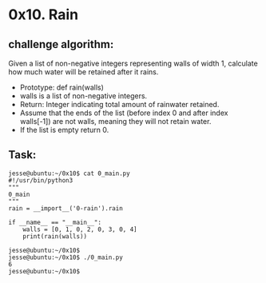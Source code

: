 # 0x10. Rain

## challenge algorithm:

Given a list of non-negative integers representing walls of width 1, calculate how much water will be retained after it rains.
<br>
- Prototype: def rain(walls)
- walls is a list of non-negative integers.
- Return: Integer indicating total amount of rainwater retained.
- Assume that the ends of the list (before index 0 and after index walls[-1]) are not walls, meaning they will not retain water.
- If the list is empty return 0.

## Task:

```
jesse@ubuntu:~/0x10$ cat 0_main.py
#!/usr/bin/python3
"""
0_main
"""
rain = __import__('0-rain').rain

if __name__ == "__main__":
    walls = [0, 1, 0, 2, 0, 3, 0, 4]
    print(rain(walls))

jesse@ubuntu:~/0x10$
jesse@ubuntu:~/0x10$ ./0_main.py
6
jesse@ubuntu:~/0x10$
```
